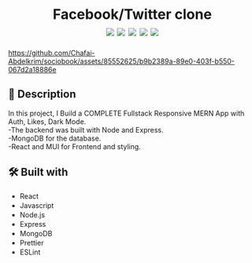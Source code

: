 <div  align=center>
	<h1>Facebook/Twitter clone
	<br>
		<img src="https://img.shields.io/static/v1?label=&message=React&color=61DAFB&style=for-the-badge&logo=react&logoColor=black&logoWidth=&labelColor=&link=">
		<img src="https://img.shields.io/static/v1?label=&message=Javascript&color=F0DB4F&style=for-the-badge&logo=javascript&logoColor=black&logoWidth=&labelColor=&link=">
        <img src="https://img.shields.io/static/v1?label=&message=Node&color=3C873A&style=for-the-badge&logo=nodedotjs&logoColor=white&logoWidth=&labelColor=&link=">
        <img src="https://img.shields.io/static/v1?label=&message=Express&color=black&style=for-the-badge&logo=express&logoColor=white&logoWidth=&labelColor=&link=">
        <img src="https://img.shields.io/static/v1?label=&message=MongoDB&color=589636&style=for-the-badge&logo=mongodb&logoColor=white&logoWidth=&labelColor=&link=">
		<br>
	</h1>
</div>



https://github.com/Chafai-Abdelkrim/sociobook/assets/85552625/b9b2389a-89e0-403f-b550-067d2a18886e



## 📝 Description

In this project, I Build a COMPLETE Fullstack Responsive MERN App with Auth, Likes, Dark Mode.<br/>
-The backend was built with Node and Express.<br/>
-MongoDB for the database.<br/>
-React and MUI for Frontend and styling.<br/>

## 🛠️ Built with

- React <img height="16" width="16" src="https://cdn.simpleicons.org/react" />
- Javascript <img height="16" width="16" src="https://cdn.simpleicons.org/javascript" />
- Node.js <img height="16" width="16" src="https://cdn.simpleicons.org/nodedotjs" />
- Express <img height="16" width="16" src="https://cdn.simpleicons.org/express" />
- MongoDB <img height="16" width="16" src="https://cdn.simpleicons.org/mongodb" />
- Prettier <img height="16" width="16" src="https://cdn.simpleicons.org/prettier" />
- ESLint <img height="16" width="16" src="https://cdn.simpleicons.org/eslint" />
